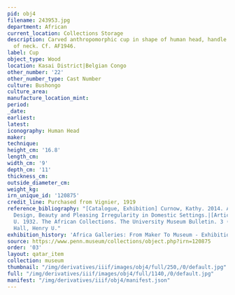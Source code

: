 ```yaml
---
pid: obj4
filename: 243953.jpg
department: African
current_location: Collections Storage
description: Carved anthropomorphic cup in shape of human head, handle of cup at back
  of neck. Cf. AF1946.
label: Cup
object_type: Wood
location: Kasai District|Belgian Congo
other_number: '22'
other_number_type: Cast Number
culture: Bushongo
culture_area:
manufacture_location_mint:
period:
_date:
earliest:
latest:
iconography: Human Head
maker:
technique:
height_cm: '16.8'
length_cm:
width_cm: '9'
depth_cm: '11'
thickness_cm:
outside_diameter_cm:
weight_kg:
irn_unique_id: '120875'
credit_line: Purchased from Vignier, 1919
reference_bibliography: "[Catalogue, Exhibition] Curnow, Kathy. 2014. At Home In Africa:
  Design, Beauty and Pleasing Irregularity in Domestic Settings.|[Article] Hall, Henry
  U. 1932. The African Collections. The University Museum Bulletin. 3 (6): 145-171.|[Article]
  Hall, Henry U."
exhibition_history: 'Africa Galleries: From Maker To Museum - Exhibition (16 Nov 2019)'
source: https://www.penn.museum/collections/object.php?irn=120875
order: '03'
layout: qatar_item
collection: museum
thumbnail: "/img/derivatives/iiif/images/obj4/full/250,/0/default.jpg"
full: "/img/derivatives/iiif/images/obj4/full/1140,/0/default.jpg"
manifest: "/img/derivatives/iiif/obj4/manifest.json"
---
```

